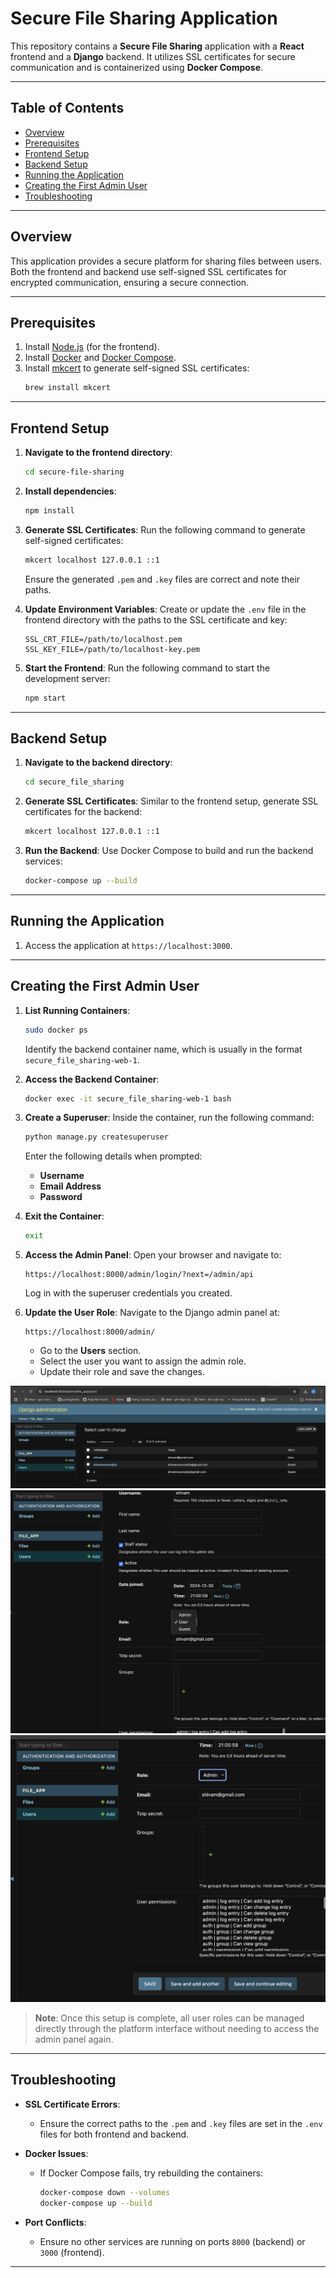 # Secure File Sharing Application

This repository contains a **Secure File Sharing** application with a **React** frontend and a **Django** backend. It utilizes SSL certificates for secure communication and is containerized using **Docker Compose**.

---

## Table of Contents

- [Overview](#overview)
- [Prerequisites](#prerequisites)
- [Frontend Setup](#frontend-setup)
- [Backend Setup](#backend-setup)
- [Running the Application](#running-the-application)
- [Creating the First Admin User](#creating-the-first-admin-user)
- [Troubleshooting](#troubleshooting)

---

## Overview

This application provides a secure platform for sharing files between users. Both the frontend and backend use self-signed SSL certificates for encrypted communication, ensuring a secure connection.

---

## Prerequisites

1. Install [Node.js](https://nodejs.org/) (for the frontend).
2. Install [Docker](https://www.docker.com/) and [Docker Compose](https://docs.docker.com/compose/).
3. Install [mkcert](https://github.com/FiloSottile/mkcert) to generate self-signed SSL certificates:
   ```bash
   brew install mkcert
   ```

---

## Frontend Setup

1. **Navigate to the frontend directory**:
   ```bash
   cd secure-file-sharing
   ```

2. **Install dependencies**:
   ```bash
   npm install
   ```

3. **Generate SSL Certificates**:
   Run the following command to generate self-signed certificates:
   ```bash
   mkcert localhost 127.0.0.1 ::1
   ```
   Ensure the generated `.pem` and `.key` files are correct and note their paths.

4. **Update Environment Variables**:
   Create or update the `.env` file in the frontend directory with the paths to the SSL certificate and key:
   ```env
   SSL_CRT_FILE=/path/to/localhost.pem
   SSL_KEY_FILE=/path/to/localhost-key.pem
   ```

5. **Start the Frontend**:
   Run the following command to start the development server:
   ```bash
   npm start
   ```

---

## Backend Setup

1. **Navigate to the backend directory**:
   ```bash
   cd secure_file_sharing
   ```

2. **Generate SSL Certificates**:
   Similar to the frontend setup, generate SSL certificates for the backend:
   ```bash
   mkcert localhost 127.0.0.1 ::1
   ```

3. **Run the Backend**:
   Use Docker Compose to build and run the backend services:
   ```bash
   docker-compose up --build
   ```

---

## Running the Application

1. Access the application at `https://localhost:3000`.

---

## Creating the First Admin User

1. **List Running Containers**:
   ```bash
   sudo docker ps
   ```
   Identify the backend container name, which is usually in the format `secure_file_sharing-web-1`.

2. **Access the Backend Container**:
   ```bash
   docker exec -it secure_file_sharing-web-1 bash
   ```

3. **Create a Superuser**:
   Inside the container, run the following command:
   ```bash
   python manage.py createsuperuser
   ```
   Enter the following details when prompted:
   - **Username**
   - **Email Address**
   - **Password**

4. **Exit the Container**:
   ```bash
   exit
   ```

5. **Access the Admin Panel**:
   Open your browser and navigate to:
   ```
   https://localhost:8000/admin/login/?next=/admin/api
   ```
   Log in with the superuser credentials you created.

6. **Update the User Role**:
   Navigate to the Django admin panel at:
   ```
   https://localhost:8000/admin/
   ```
   - Go to the **Users** section.
   - Select the user you want to assign the admin role.
   - Update their role and save the changes.

![alt text](image.png)
![alt text](image-1.png)
![alt text](image-2.png)

> **Note**: Once this setup is complete, all user roles can be managed directly through the platform interface without needing to access the admin panel again.
---

## Troubleshooting

- **SSL Certificate Errors**:
  - Ensure the correct paths to the `.pem` and `.key` files are set in the `.env` files for both frontend and backend.

- **Docker Issues**:
  - If Docker Compose fails, try rebuilding the containers:
    ```bash
    docker-compose down --volumes
    docker-compose up --build
    ```

- **Port Conflicts**:
  - Ensure no other services are running on ports `8000` (backend) or `3000` (frontend).

---
